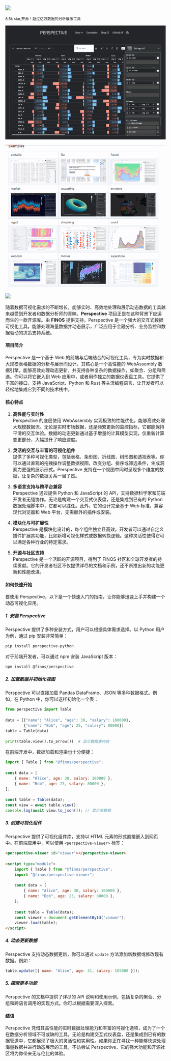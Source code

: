 <img src="https://github.com/dxzyw/higithub/raw/main/public/assets/image/241124-perspective.png">

<small>8.5k star,开源！超过亿万数据的分析展示工具</small>



![](241124-perspective.png)

![](241124-perspective-1.png)

![](241124-perspective.gif)


随着数据可视化需求的不断增长，能够实时、高效地处理和展示动态数据的工具越来越受到开发者和数据分析师的青睐。**Perspective** 项目正是在这种背景下应运而生的一款开源库。由 **FINOS** 提供支持，Perspective 是一个强大的交互式数据可视化工具，能够处理海量数据并动态展示，广泛应用于金融分析、业务监控和数据驱动的决策支持系统。  

#### 项目简介

Perspective 是一个基于 Web 的前端与后端结合的可视化工具，专为实时数据和大规模表格数据的分析与展示而设计。其核心是一个高性能的 WebAssembly 数据引擎，能够高效处理动态更新，并支持各种复杂的数据操作，如聚合、分组和筛选。你可以将它嵌入到 Web 应用中，或者用作独立的数据仪表盘工具。它提供了丰富的接口，支持 JavaScript、Python 和 Rust 等主流编程语言，让开发者可以轻松地集成它到不同的技术栈中。

#### 核心特点

1. **高性能与实时性**  
   Perspective 的底层使用 WebAssembly 实现极致的性能优化，能够高效处理大规模数据流。无论是实时市场数据，还是频繁更新的监控指标，它都能保持平滑的交互体验。数据的动态更新通过基于增量的计算模型实现，仅重新计算变更部分，大幅提升了响应速度。

2. **灵活的交互与丰富的可视化组件**  
   提供了多种可视化类型，包括表格、条形图、折线图、树形图和透视表等。你可以通过直观的拖拽操作调整数据视图，改变分组、排序或筛选条件，生成洞察力更强的展示形式。Perspective 支持在一个视图中同时呈现多个维度的数据，让复杂的数据关系一目了然。

3. **多语言支持与跨平台兼容**  
   Perspective 通过提供 Python 和 JavaScript 的 API，支持数据科学家和前端开发者无缝协作。无论是构建一个交互式仪表盘，还是集成到已有的 Python 数据处理脚本中，它都可以胜任。此外，它的设计完全基于 Web 标准，兼容现代浏览器和 Web 平台，无需额外的插件或安装。

4. **模块化与可扩展性**  
   Perspective 是模块化设计的，每个组件独立且高效。开发者可以通过自定义插件扩展其功能，比如新增可视化样式或数据转换逻辑。这种灵活性使得它可以满足各种行业的特定需求。

5. **开源与社区支持**  
   Perspective 是一个活跃的开源项目，得到了 FINOS 社区和全球开发者的持续贡献。它的开发者社区不仅提供详尽的文档和示例，还不断推出新的功能更新和性能改进。

#### 如何快速开始

要使用 Perspective，以下是一个快速入门的指南，让你能够迅速上手并构建一个动态可视化应用。

##### 1. 安装 Perspective

Perspective 提供了多种安装方式，用户可以根据具体需求选择。以 Python 用户为例，通过 pip 安装非常简单：

```bash
pip install perspective-python
```

对于前端开发者，可以通过 npm 安装 JavaScript 版本：

```bash
npm install @finos/perspective
```

##### 2. 加载数据并初始化视图

Perspective 可以直接加载 Pandas DataFrame、JSON 等多种数据格式。例如，在 Python 中，你可以这样初始化一个表：

```python
from perspective import Table

data = [{"name": "Alice", "age": 30, "salary": 100000},
        {"name": "Bob", "age": 25, "salary": 80000}]
table = Table(data)

print(table.view().to_arrow())  # 显示数据表内容
```

在前端开发中，数据加载和渲染也十分便捷：

```javascript
import { Table } from "@finos/perspective";

const data = [
    { name: "Alice", age: 30, salary: 100000 },
    { name: "Bob", age: 25, salary: 80000 },
];

const table = Table(data);
const view = await table.view();
console.log(await view.to_json()); // 显示表数据
```

##### 3. 创建可视化组件

Perspective 提供了可视化组件库，支持以 HTML 元素的形式直接嵌入到网页中。在前端应用中，可以使用 `<perspective-viewer>` 标签：

```html
<perspective-viewer id="viewer"></perspective-viewer>

<script type="module">
    import { Table } from "@finos/perspective";
    import "@finos/perspective-viewer";

    const data = [
        { name: "Alice", age: 30, salary: 100000 },
        { name: "Bob", age: 25, salary: 80000 },
    ];

    const table = Table(data);
    const viewer = document.getElementById("viewer");
    viewer.load(table);
</script>
```

##### 4. 动态更新数据

Perspective 支持动态数据更新，你可以通过 `update` 方法添加新数据或修改现有数据。例如：

```javascript
table.update([{ name: "Alice", age: 31, salary: 105000 }]);
```

##### 5. 探索更多功能

Perspective 的文档中提供了详尽的 API 说明和使用示例，包括复杂的聚合、分组和跨语言调用的实现方式。你可以根据需要深入探索。

#### 结语

Perspective 凭借其高性能的实时数据处理能力和丰富的可视化选项，成为了一个在数据分析领域不可或缺的工具。无论是构建交互式仪表盘，还是集成到已有的数据管道中，它都展现了极大的灵活性和实用性。如果你正在寻找一种能够快速处理海量数据并进行动态展示的工具，不妨尝试 Perspective，它的强大功能和开源社区将为你带来无与伦比的体验。

